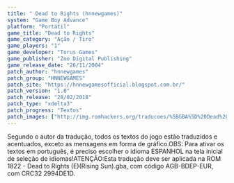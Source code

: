 ```yaml
---
title: " Dead to Rights (hnnewgames)"
system: "Game Boy Advance"
platform: "Portátil"
game_title: "Dead to Rights"
game_category: "Ação / Tiro"
game_players: "1"
game_developer: "Torus Games"
game_publisher: "Zoo Digital Publishing"
game_release_date: "26/11/2004"
patch_author: "hnnewgames"
patch_group: "HNNEWGAMES"
patch_site: "https://hnnewgamesofficial.blogspot.com.br/"
patch_version: "1.0"
patch_release: "28/02/2018"
patch_type: "xdelta3"
patch_progress: "Textos"
patch_images: ["http://img.romhackers.org/traducoes/%5BGBA%5D%20Dead%20to%20Rights%20-%20hnnewgames%20-%201.jpg","http://img.romhackers.org/traducoes/%5BGBA%5D%20Dead%20to%20Rights%20-%20hnnewgames%20-%202.jpg","http://img.romhackers.org/traducoes/%5BGBA%5D%20Dead%20to%20Rights%20-%20hnnewgames%20-%203.jpg"]
---
```

Segundo o autor da tradução, todos os textos do jogo estão traduzidos e acentuados, exceto as mensagens em forma de gráfico.OBS: Para ativar os textos em português, é preciso escolher o idioma ESPANHOL na tela inicial de seleção de idiomas!ATENÇÃO:Esta tradução deve ser aplicada na ROM 1822 - Dead to Rights (E)(Rising Sun).gba, com código AGB-BDEP-EUR, com CRC32 2994DE1D.